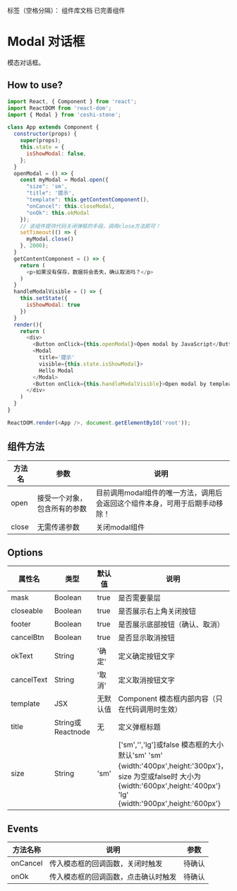 标签（空格分隔）： 组件库文档 已完善组件


# Modal 对话框
模态对话框。


## How to use?
```javascript
import React, { Component } from 'react';
import ReactDOM from 'react-dom';
import { Modal } from 'ceshi-stone';

class App extends Component {
  constructor(props) {
    super(props);
    this.state = {
      isShowModal: false,
    };
  }
  openModal = () => {
    const myModal = Modal.open({
      "size": 'sm',
      "title": '提示',
      "template": this.getContentComponent(),
      "onCancel": this.closeModal,
      "onOk": this.okModal
    });
    // 该组件提供代码关闭弹框的手段，调用close方法即可！
    setTimeout(() => {
      myModal.close()
    }, 2000);
  }
  getContentComponent = () => {
    return (
      <p>如果没有保存，数据将会丢失，确认取消吗？</p>
    )
  }
  handleModalVisible = () => {
    this.setState({
      isShowModal: true
    })
  }
  render(){
    return (
      <div>
        <Button onClick={this.openModal}>Open modal by JavaScript</Button>
        <Modal
          title='提示'
          visible={this.state.isShowModal}>
          Hello Modal
        </Modal>
        <Button onClick={this.handleModalVisible}>Open modal by templeate</Button>
      </div>
    )
  }
}

ReactDOM.render(<App />, document.getElementById('root'));

```

## 组件方法

方法名   |    参数     |     说明
----    |  ----    | ----    |
open | 接受一个对象，包含所有的参数 | 目前调用modal组件的唯一方法，调用后会返回这个组件本身，可用于后期手动移除！
close | 无需传递参数 | 关闭modal组件


## Options

属性名   |    类型   |     默认值     |     说明
----    | ----    | ----    | ----    |
mask  | Boolean  | true |  是否需要蒙层
closeable  | Boolean  | true  |  是否展示右上角关闭按钮
footer | Boolean | true | 是否展示底部按钮（确认、取消）
cancelBtn | Boolean | true | 是否显示取消按钮
okText | String | '确定' | 定义确定按钮文字
cancelText | String | '取消' | 定义取消按钮文字
template | JSX | 无默认值 | Component 模态框内部内容（只在代码调用时生效）
title | String或Reactnode | 无 | 定义弹框标题
size | String | 'sm' | ['sm','','lg']或false  模态框的大小 默认'sm'  'sm' {width:'400px',height:'300px'}， size 为空或false时 大小为{width:'600px',height:'400px'}  'lg' {width:'900px',height:'600px'}

## Events
方法名称   |    说明    |    参数    |
----    | ----      | ----        |
onCancel	 | 传入模态框的回调函数，关闭时触发 | 待确认
onOk	 | 传入模态框的回调函数，点击确认时触发 | 待确认
